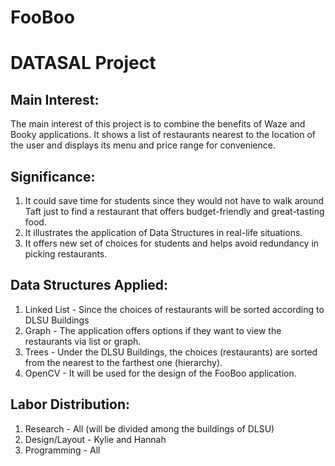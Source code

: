 # FooBoo
# DATASAL Project

## Main Interest:
The main interest of this project is to combine the benefits of Waze and Booky applications. It shows a list of restaurants nearest to the location of the user and displays its menu and price range for convenience.

## Significance:
1. It could save time for students since they would not have to walk around Taft just to find a restaurant that offers budget-friendly and great-tasting food. 
2. It illustrates the application of Data Structures in real-life situations.
3. It offers new set of choices for students and helps avoid redundancy in picking restaurants. 

## Data Structures Applied:
1. Linked List - Since the choices of restaurants will be sorted according to DLSU Buildings
2. Graph - The application offers options if they want to view the restaurants via list or graph.
3. Trees - Under the DLSU Buildings, the choices (restaurants) are sorted from the nearest to the farthest one (hierarchy).
4. OpenCV - It will be used for the design of the FooBoo application.

## Labor Distribution:
1. Research - All (will be divided among the buildings of DLSU)
2. Design/Layout - Kylie and Hannah
3. Programming - All

